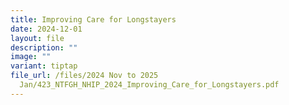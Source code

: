 ```yaml
---
title: Improving Care for Longstayers
date: 2024-12-01
layout: file
description: ""
image: ""
variant: tiptap
file_url: /files/2024 Nov to 2025
  Jan/423_NTFGH_NHIP_2024_Improving_Care_for_Longstayers.pdf
---
```

